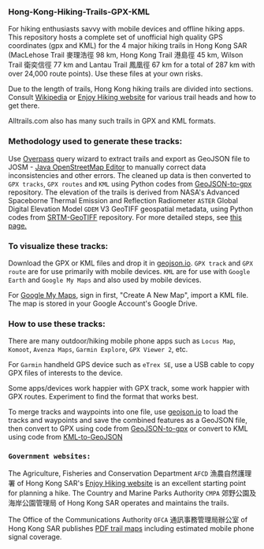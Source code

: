 ### Hong-Kong-Hiking-Trails-GPX-KML

For hiking enthusiasts savvy with mobile devices and offline hiking apps. This repository hosts a complete set of unofficial high quality GPS coordinates (gpx and KML) for the 4 major hiking trails in Hong Kong SAR (MacLehose Trail 麥理浩徑 98 km, Hong Kong Trail 港島徑 45 km, Wilson Trail 衛奕信徑 77 km and Lantau Trail 鳳凰徑 67 km for a total of 287 km with over 24,000 route points). Use these files at your own risks.

Due to the length of trails, Hong Kong hiking trails are divided into sections. Consult [Wikipedia](https://en.wikipedia.org/wiki/List_of_hiking_trails_in_Hong_Kong) or [Enjoy Hiking website](https://www.hiking.gov.hk) for various trail heads and how to get there.

Alltrails.com also has many such trails in GPX and KML formats. 

### Methodology used to generate these tracks:

Use [Overpass](https://www.overpass-turbo.eu) query wizard to extract trails and export as GeoJSON file to JOSM - [Java OpenStreetMap Editor](https://josm.openstreetmap.de/) to manually correct data inconsistencies and other errors. The cleaned up data is then converted to `GPX tracks`, `GPX routes` and `KML` using Python codes from [GeoJSON-to-gpx](https://github.com/nicholas-fong/geoJSON-to-gpx) repository. The elevation of the trails is derived from NASA's Advanced Spaceborne Thermal Emission and Reflection Radiometer `ASTER` Global Digital Elevation Model `GDEM` V3 GeoTIFF geospatial metadata, using Python codes from [SRTM-GeoTIFF](https://github.com/nicholas-fong/SRTM-GeoTIFF) repository. For more detailed steps, see [this page.](https://github.com/nicholas-fong/Hong-Kong-Trails-GPX-GeoJSON-KML/blob/main/METHOD.md)

### To visualize these tracks:

Download the GPX or KML files and drop it in [geojson.io](https://geojson.io). `GPX track` and `GPX route` are for use primarily with mobile devices. `KML` are for use with `Google Earth` and `Google My Maps` and also used by mobile devices. 

For [Google My Maps](https://mymaps.google.com/), sign in first, "Create A New Map", import a KML file. The map is stored in your Google Account's Google Drive. 

### How to use these tracks:

There are many outdoor/hiking mobile phone apps such as `Locus Map`, `Komoot`, `Avenza Maps`, `Garmin Explore`, `GPX Viewer 2`, etc. 

For `Garmin` handheld GPS device such as `eTrex SE`, use a USB cable to copy GPX files of interests to the device.

Some apps/devices work happier with GPX track, some work happier with GPX routes. Experiment to find the format that works best.

To merge tracks and waypoints into one file, use [geojson.io](https://geojson.io) to load the tracks and waypoints and save the combined features as a GeoJSON file, then convert to GPX using code from [GeoJSON-to-gpx](https://github.com/nicholas-fong/geoJSON-to-gpx) or convert to KML using code from [KML-to-GeoJSON](https://github.com/nicholas-fong/KML-to-GeoJSON)

### `Government websites:`

The Agriculture, Fisheries and Conservation Department `AFCD` 漁農自然護理署 of Hong Kong SAR's [Enjoy Hiking website](https://www.hiking.gov.hk) is an excellent starting point for planning a hike. The Country and Marine Parks Authority `CMPA` 郊野公園及海岸公園管理局 of Hong Kong SAR operates and maintains the trails.

The Office of the Communications Authority `OFCA` 通訊事務管理局辦公室 of Hong Kong SAR publishes [PDF trail maps](https://www.ofca.gov.hk/en/consumer_focus/guide/safety/country_parks/coverage_survey/digital_map/index.html) including estimated mobile phone signal coverage. 

